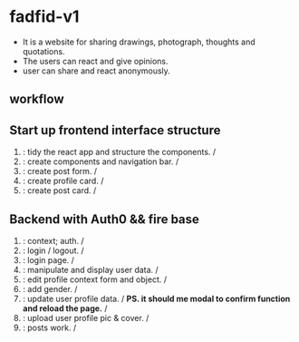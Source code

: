 # fadfid-v1

- It is a website for sharing drawings, photograph, thoughts and quotations.
- The users can react and give opinions.
- user can share and react anonymously.

## workflow

**Start up frontend interface structure**
---
1. : tidy the react app and structure the components. /
2. : create components and navigation bar. /
3. : create post form. /
4. : create profile card. / 
5. : create post card. / 

**Backend with Auth0 && fire base**
---
1. : context; auth. /
2. : login / logout. /
3. : login page. /
4. : manipulate and display user data. /
5. : edit profile context form and object. /  
6. : add gender. /
7. : update user profile data. / **PS. it should me modal to confirm function and reload the page.** /
8. : upload user profile pic & cover. /
9. : posts work. /